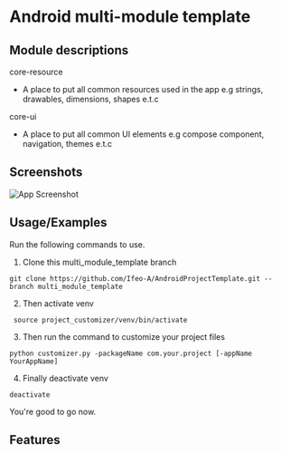 # Android multi-module template

## Module descriptions

core-resource
- A place to put all common resources used in the app e.g strings, drawables, dimensions, shapes e.t.c

core-ui
- A place to put all common UI elements e.g compose component, navigation, themes e.t.c


## Screenshots

![App Screenshot](https://via.placeholder.com/468x300?text=App+Screenshot+Here)


## Usage/Examples

Run the following commands to use.

1. Clone this multi_module_template branch <br>

```
git clone https://github.com/Ifeo-A/AndroidProjectTemplate.git --branch multi_module_template
```

2. Then activate venv

```
 source project_customizer/venv/bin/activate  
```

3. Then run the command to customize your project files

```
python customizer.py -packageName com.your.project [-appName YourAppName]
```

4. Finally deactivate venv

```
deactivate
```

You're good to go now.

## Features